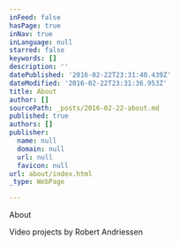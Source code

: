 ```yaml
---
inFeed: false
hasPage: true
inNav: true
inLanguage: null
starred: false
keywords: []
description: ''
datePublished: '2016-02-22T23:31:40.439Z'
dateModified: '2016-02-22T23:31:36.953Z'
title: About
author: []
sourcePath: _posts/2016-02-22-about.md
published: true
authors: []
publisher:
  name: null
  domain: null
  url: null
  favicon: null
url: about/index.html
_type: WebPage

---
```

About

Video projects by Robert Andriessen